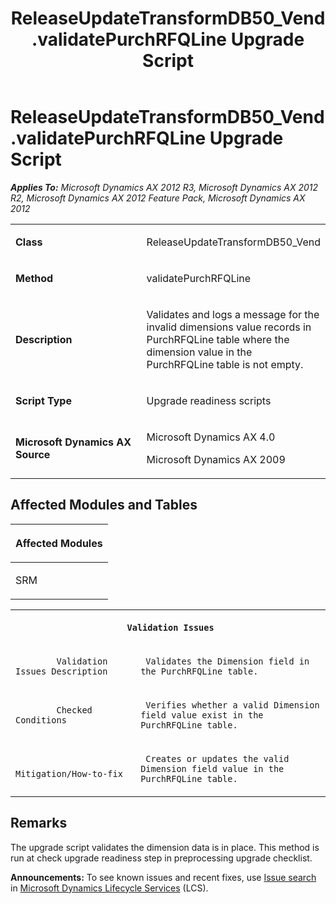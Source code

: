 ﻿---
title: ReleaseUpdateTransformDB50_Vend.validatePurchRFQLine Upgrade Script
TOCTitle: ReleaseUpdateTransformDB50_Vend.validatePurchRFQLine Upgrade Script
ms:assetid: d9b89043-1667-dd01-1c75-987101a503da
ms:mtpsurl: https://msdn.microsoft.com/en-us/library/JJ737152(v=AX.60)
ms:contentKeyID: 49711594
ms.date: 05/18/2015
mtps_version: v=AX.60
---

# ReleaseUpdateTransformDB50\_Vend.validatePurchRFQLine Upgrade Script 


_**Applies To:** Microsoft Dynamics AX 2012 R3, Microsoft Dynamics AX 2012 R2, Microsoft Dynamics AX 2012 Feature Pack, Microsoft Dynamics AX 2012_

<table>
<colgroup>
<col style="width: 50%" />
<col style="width: 50%" />
</colgroup>
<tbody>
<tr class="odd">
<td><p><strong>Class</strong></p></td>
<td><p>ReleaseUpdateTransformDB50_Vend</p></td>
</tr>
<tr class="even">
<td><p><strong>Method</strong></p></td>
<td><p>validatePurchRFQLine</p></td>
</tr>
<tr class="odd">
<td><p><strong>Description</strong></p></td>
<td><p>Validates and logs a message for the invalid dimensions value records in PurchRFQLine table where the dimension value in the PurchRFQLine table is not empty.</p></td>
</tr>
<tr class="even">
<td><p><strong>Script Type</strong></p></td>
<td><p>Upgrade readiness scripts</p></td>
</tr>
<tr class="odd">
<td><p><strong>Microsoft Dynamics AX Source</strong></p></td>
<td><p>Microsoft Dynamics AX 4.0</p>
<p>Microsoft Dynamics AX 2009</p></td>
</tr>
</tbody>
</table>


## Affected Modules and Tables

<table>
<colgroup>
<col style="width: 100%" />
</colgroup>
<thead>
<tr class="header">
<th><p>Affected Modules</p></th>
</tr>
</thead>
<tbody>
<tr class="odd">
<td><p>SRM</p></td>
</tr>
</tbody>
</table>


<table xmlns="http://www.w3.org/1999/xhtml">
              <tr><th colspan="2">
		
   <p>
   
	 Validation Issues
  </p>
  </th></tr>
              <tr><td>
		
   <p>
   
	 
            Validation Issues Description
          
  </p>
  </td><td>
		
   <p>
   
	 Validates the Dimension field in the PurchRFQLine table.
  </p>
  </td></tr>
              <tr><td>
		
   <p>
   
	 
            Checked Conditions
          
  </p>
  </td><td>
		
   <p>
   
	 Verifies whether a valid Dimension field value exist in the PurchRFQLine table.
  </p>
  </td></tr>
              <tr><td>
		
   <p>
   
	 
            Mitigation/How-to-fix
          
  </p>
  </td><td>
		
   <p>
   
	 Creates or updates the valid Dimension field value in the PurchRFQLine table.
  </p>
  </td></tr>
            </table>


## Remarks

The upgrade script validates the dimension data is in place. This method is run at check upgrade readiness step in preprocessing upgrade checklist.

  
**Announcements:** To see known issues and recent fixes, use [Issue search](http://go.microsoft.com/fwlink/?linkid=389258) in [Microsoft Dynamics Lifecycle Services](http://go.microsoft.com/fwlink/?linkid=306505) (LCS).

